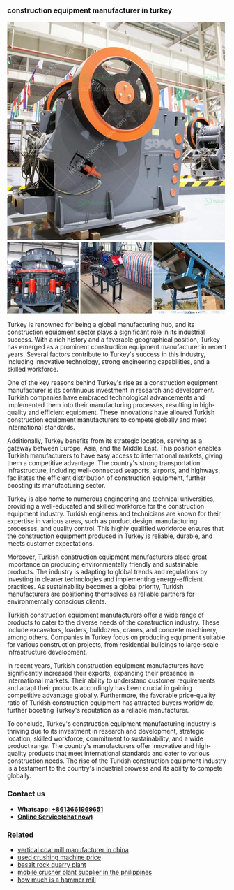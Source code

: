 <h3>construction equipment manufacturer in turkey</h3><img src='1708332645.jpg' alt=''><p>Turkey is renowned for being a global manufacturing hub, and its construction equipment sector plays a significant role in its industrial success. With a rich history and a favorable geographical position, Turkey has emerged as a prominent construction equipment manufacturer in recent years. Several factors contribute to Turkey's success in this industry, including innovative technology, strong engineering capabilities, and a skilled workforce.</p><p>One of the key reasons behind Turkey's rise as a construction equipment manufacturer is its continuous investment in research and development. Turkish companies have embraced technological advancements and implemented them into their manufacturing processes, resulting in high-quality and efficient equipment. These innovations have allowed Turkish construction equipment manufacturers to compete globally and meet international standards.</p><p>Additionally, Turkey benefits from its strategic location, serving as a gateway between Europe, Asia, and the Middle East. This position enables Turkish manufacturers to have easy access to international markets, giving them a competitive advantage. The country's strong transportation infrastructure, including well-connected seaports, airports, and highways, facilitates the efficient distribution of construction equipment, further boosting its manufacturing sector.</p><p>Turkey is also home to numerous engineering and technical universities, providing a well-educated and skilled workforce for the construction equipment industry. Turkish engineers and technicians are known for their expertise in various areas, such as product design, manufacturing processes, and quality control. This highly qualified workforce ensures that the construction equipment produced in Turkey is reliable, durable, and meets customer expectations.</p><p>Moreover, Turkish construction equipment manufacturers place great importance on producing environmentally friendly and sustainable products. The industry is adapting to global trends and regulations by investing in cleaner technologies and implementing energy-efficient practices. As sustainability becomes a global priority, Turkish manufacturers are positioning themselves as reliable partners for environmentally conscious clients.</p><p>Turkish construction equipment manufacturers offer a wide range of products to cater to the diverse needs of the construction industry. These include excavators, loaders, bulldozers, cranes, and concrete machinery, among others. Companies in Turkey focus on producing equipment suitable for various construction projects, from residential buildings to large-scale infrastructure development.</p><p>In recent years, Turkish construction equipment manufacturers have significantly increased their exports, expanding their presence in international markets. Their ability to understand customer requirements and adapt their products accordingly has been crucial in gaining competitive advantage globally. Furthermore, the favorable price-quality ratio of Turkish construction equipment has attracted buyers worldwide, further boosting Turkey's reputation as a reliable manufacturer.</p><p>To conclude, Turkey's construction equipment manufacturing industry is thriving due to its investment in research and development, strategic location, skilled workforce, commitment to sustainability, and a wide product range. The country's manufacturers offer innovative and high-quality products that meet international standards and cater to various construction needs. The rise of the Turkish construction equipment industry is a testament to the country's industrial prowess and its ability to compete globally.</p><h3>Contact us</h3><ul><li><strong>Whatsapp:&nbsp;<a href="https://wa.me/8613661969651">+8613661969651</a></strong></li><li><a href="https://swt.shibang-china.com/?git&amp;zhl&amp;construction equipment manufacturer in turkey"><strong>Online Service(chat now)</strong></a></li></ul><h3>Related</h3><ul><li><a href='vertical coal mill manufacturer in china.md'>vertical coal mill manufacturer in china</a></li><li><a href='used crushing machine price.md'>used crushing machine price</a></li><li><a href='basalt rock quarry plant.md'>basalt rock quarry plant</a></li><li><a href='mobile crusher plant supplier in the philippines.md'>mobile crusher plant supplier in the philippines</a></li><li><a href='how much is a hammer mill.md'>how much is a hammer mill</a></li></ul>